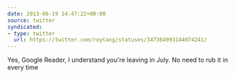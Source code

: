 ```yaml
---
date: 2013-06-19 14:47:22+00:00
source: twitter
syndicated:
- type: twitter
  url: https://twitter.com/roytang/statuses/347364993144074241/
---
```


Yes, Google Reader, I understand you're leaving in July. No need to rub it in every time